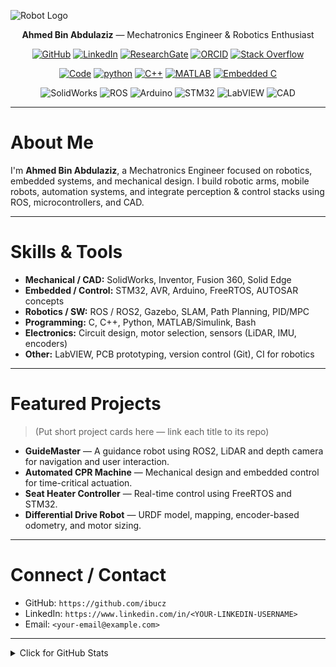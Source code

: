 <!-- Optional header image: replace the URL with your own banner or robot image -->
<!-- ![Robot Banner](https://raw.githubusercontent.com/ibucz/<REPO>/master/images/robot-banner.svg) -->

![Robot Logo](https://raw.githubusercontent.com/ibucz/<REPO>/master/images/robot.svg)

<p align="center">
  <strong>Ahmed Bin Abdulaziz</strong> — Mechatronics Engineer & Robotics Enthusiast
</p>

<p align="center">
  <a href="https://github.com/ibucz" target="_blank"><img alt="GitHub" src="https://img.shields.io/badge/-@ibucz-181717?style=flat-square&logo=GitHub&logoColor=white"></a>
  <a href="https://www.linkedin.com/in/<YOUR-LINKEDIN-USERNAME>" target="_blank"><img alt="LinkedIn" src="https://img.shields.io/badge/-LinkedIn-0077B5?style=flat-square&logo=Linkedin&logoColor=white"></a>
  <a href="https://www.researchgate.net/profile/<YOUR-RESEARCHGATE-ID>" target="_blank"><img alt="ResearchGate" src="https://img.shields.io/badge/-ResearchGate-00CCBB?style=flat-square&logo=ResearchGate&logoColor=white"></a>
  <a href="https://orcid.org/<YOUR-ORCID-ID>" target="_blank"><img alt="ORCID" src="https://img.shields.io/badge/-ORCID-A6CE39?style=flat-square&logo=ORCID&logoColor=white"></a>
  <a href="https://stackoverflow.com/users/<YOUR-SO-ID>" target="_blank"><img alt="Stack Overflow" src="https://img.shields.io/badge/-Stack%20Overflow-FE7A16?style=flat-square&logo=Stack-Overflow&logoColor=white"></a>
</p>

<p align="center">
  <a href="https://github.com/ibucz?tab=repositories" target="_blank"><img alt="Code" src="https://img.shields.io/badge/-code-000000?style=flat-square&logo=Plex&logoColor=white"></a>
  <a href="https://github.com/ibucz?tab=repositories&language=python" target="_blank"><img alt="python" src="https://img.shields.io/badge/-Python-3776AB?style=flat-square&logo=Python&logoColor=white"></a>
  <a href="https://github.com/ibucz?tab=repositories&language=cpp" target="_blank"><img alt="C++" src="https://img.shields.io/badge/-C%2B%2B-00599C?style=flat-square&logo=C%2B%2B&logoColor=white"></a>
  <a href="https://github.com/ibucz?tab=repositories&language=matlab" target="_blank"><img alt="MATLAB" src="https://img.shields.io/badge/-MATLAB-0076A8?style=flat-square&logo=Mathworks&logoColor=white"></a>
  <a href="https://github.com/ibucz?tab=repositories&language=c" target="_blank"><img alt="Embedded C" src="https://img.shields.io/badge/-Embedded_C-444?style=flat-square&logo=C&logoColor=white"></a>
</p>

<p align="center">
  <!-- Mechatronics / Robotics tool badges -->
  <img alt="SolidWorks" src="https://img.shields.io/badge/-SolidWorks-1C82B4?style=flat-square">
  <img alt="ROS" src="https://img.shields.io/badge/-ROS-22314F?style=flat-square">
  <img alt="Arduino" src="https://img.shields.io/badge/-Arduino-00979D?style=flat-square">
  <img alt="STM32" src="https://img.shields.io/badge/-STM32-2F5A9D?style=flat-square">
  <img alt="LabVIEW" src="https://img.shields.io/badge/-LabVIEW-FFB300?style=flat-square">
  <img alt="CAD" src="https://img.shields.io/badge/-CAD-555?style=flat-square">
</p>

---

# About Me
I'm **Ahmed Bin Abdulaziz**, a Mechatronics Engineer focused on robotics, embedded systems, and mechanical design. I build robotic arms, mobile robots, automation systems, and integrate perception & control stacks using ROS, microcontrollers, and CAD.

---

# Skills & Tools
- **Mechanical / CAD:** SolidWorks, Inventor, Fusion 360, Solid Edge  
- **Embedded / Control:** STM32, AVR, Arduino, FreeRTOS, AUTOSAR concepts  
- **Robotics / SW:** ROS / ROS2, Gazebo, SLAM, Path Planning, PID/MPC  
- **Programming:** C, C++, Python, MATLAB/Simulink, Bash  
- **Electronics:** Circuit design, motor selection, sensors (LiDAR, IMU, encoders)  
- **Other:** LabVIEW, PCB prototyping, version control (Git), CI for robotics

---

# Featured Projects
> (Put short project cards here — link each title to its repo)

- **GuideMaster** — A guidance robot using ROS2, LiDAR and depth camera for navigation and user interaction.  
- **Automated CPR Machine** — Mechanical design and embedded control for time-critical actuation.  
- **Seat Heater Controller** — Real-time control using FreeRTOS and STM32.  
- **Differential Drive Robot** — URDF model, mapping, encoder-based odometry, and motor sizing.

---

# Connect / Contact
- GitHub: `https://github.com/ibucz`  
- LinkedIn: `https://www.linkedin.com/in/<YOUR-LINKEDIN-USERNAME>`  
- Email: `<your-email@example.com>`

---

<details>
<summary>Click for GitHub Stats</summary>

<p align="center">
  <img alt="GitHub Stats" src="https://github-readme-stats.vercel.app/api?username=ibucz&show_icons=true&hide=issues&icon_color=000000&hide_border=true&title_color=5391FE&text_color=555">
  <br>
  <img alt="Top Language" src="https://github-readme-stats.vercel.app/api/top-langs/?username=ibucz&hide=html,&hide_border=true&title_color=5391FE&text_color=555">
</p>

</details>
